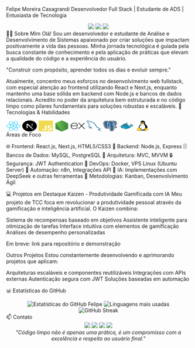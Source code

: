 Felipe Moreira Casagrandi
Desenvolvedor Full Stack | Estudante de ADS | Entusiasta de Tecnologia
<div align="center">
  <img src="https://img.shields.io/badge/Frontend-React%20%7C%20Next.js-61DAFB?style=for-the-badge&logo=react&logoColor=white" />
  <img src="https://img.shields.io/badge/Backend-Node.js%20%7C%20Express-339933?style=for-the-badge&logo=node.js&logoColor=white" />
  <img src="https://img.shields.io/badge/Database-MySQL%20%7C%20PostgreSQL-4479A1?style=for-the-badge&logo=mysql&logoColor=white" />
</div>
👨‍💻 Sobre Mim
Olá! Sou um desenvolvedor e estudante de Análise e Desenvolvimento de Sistemas apaixonado por criar soluções que impactam positivamente a vida das pessoas. Minha jornada tecnológica é guiada pela busca constante de conhecimento e pela aplicação de práticas que elevam a qualidade do código e a experiência do usuário.

"Construir com propósito, aprender todos os dias e evoluir sempre."

Atualmente, concentro meus esforços no desenvolvimento web fullstack, com especial atenção ao frontend utilizando React e Next.js, enquanto mantenho uma base sólida em backend com Node.js e bancos de dados relacionais. Acredito no poder da arquitetura bem estruturada e no código limpo como pilares fundamentais para soluções robustas e escaláveis.
🚀 Tecnologias & Habilidades
<div style="display: inline_block">
  <img align="center" alt="React" height="30" width="40" src="https://raw.githubusercontent.com/devicons/devicon/master/icons/react/react-original.svg">
  <img align="center" alt="Next.js" height="30" width="40" src="https://raw.githubusercontent.com/devicons/devicon/master/icons/nextjs/nextjs-original.svg">
  <img align="center" alt="JavaScript" height="30" width="40" src="https://raw.githubusercontent.com/devicons/devicon/master/icons/javascript/javascript-plain.svg">
  <img align="center" alt="Node.js" height="30" width="40" src="https://raw.githubusercontent.com/devicons/devicon/master/icons/nodejs/nodejs-original.svg">
  <img align="center" alt="Express" height="30" width="40" src="https://raw.githubusercontent.com/devicons/devicon/master/icons/express/express-original.svg">
  <img align="center" alt="MySQL" height="30" width="40" src="https://raw.githubusercontent.com/devicons/devicon/master/icons/mysql/mysql-original.svg">
  <img align="center" alt="PostgreSQL" height="30" width="40" src="https://raw.githubusercontent.com/devicons/devicon/master/icons/postgresql/postgresql-original.svg">
  <img align="center" alt="Docker" height="30" width="40" src="https://raw.githubusercontent.com/devicons/devicon/master/icons/docker/docker-original.svg">
  <img align="center" alt="Linux" height="30" width="40" src="https://raw.githubusercontent.com/devicons/devicon/master/icons/linux/linux-original.svg">
</div>
Áreas de Foco

🌐 Frontend: React.js, Next.js, HTML5/CSS3
🔧 Backend: Node.js, Express
🗄️ Bancos de Dados: MySQL, PostgreSQL
🧩 Arquitetura: MVC, MVVM
🔒 Segurança: JWT Authentication
🐳 DevOps: Docker, VPS Linux (Ubuntu Server)
🤖 Automação: n8n, Integrações API
🧠 IA: Implementações com DeepSeek e outras ferramentas
🔄 Metodologias: Kanban, Desenvolvimento Ágil

💻 Projetos em Destaque
Kaizen - Produtividade Gamificada com IA
Meu projeto de TCC foca em revolucionar a produtividade pessoal através da gamificação e inteligência artificial.
O Kaizen combina:

Sistema de recompensas baseado em objetivos
Assistente inteligente para otimização de tarefas
Interface intuitiva com elementos de gamificação
Análises de desempenho personalizadas


Em breve: link para repositório e demonstração

Outros Projetos
Estou constantemente desenvolvendo e aprimorando projetos que aplicam:

Arquiteturas escaláveis e componentes reutilizáveis
Integrações com APIs externas
Autenticação segura com JWT
Soluções baseadas em automação

📊 Estatísticas do GitHub
<div align="center">
  <img height="180em" src="https://github-readme-stats.vercel.app/api?username=fecasagrandi&show_icons=true&theme=onedark&count_private=true&include_all_commits=true" alt="Estatísticas do GitHub Felipe" />
  <img height="180em" src="https://github-readme-stats.vercel.app/api/top-langs/?username=fecasagrandi&layout=compact&theme=onedark&card_width=300" alt="Linguagens mais usadas" />
</div>
<div align="center">
  <img src="https://github-readme-streak-stats.herokuapp.com/?user=fecasagrandi&theme=dark" alt="GitHub Streak" />
</div>
📫 Contato
<div align="center">
  <a href="mailto:fcasagrandi38@gmail.com"><img src="https://img.shields.io/badge/-Gmail-%23333?style=for-the-badge&logo=gmail&logoColor=white" /></a>
  <a href="https://www.linkedin.com/in/felipe-casagrandi-88a7012a7/" target="_blank"><img src="https://img.shields.io/badge/-LinkedIn-%230077B5?style=for-the-badge&logo=linkedin&logoColor=white" /></a>
  <a href="https://www.instagram.com/felipecasagrandi/" target="_blank"><img src="https://img.shields.io/badge/-Instagram-%23E4405F?style=for-the-badge&logo=instagram&logoColor=white" /></a>
  <a href="https://discord.com/users/snowcasagrandi" target="_blank"><img src="https://img.shields.io/badge/Discord-7289DA?style=for-the-badge&logo=discord&logoColor=white" /></a>
</div>

<div align="center">
  <i>"Código limpo não é apenas uma prática, é um compromisso com a excelência e respeito ao usuário final."</i>
</div>
